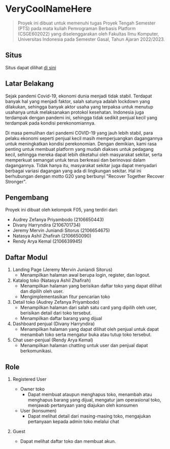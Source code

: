 # VeryCoolNameHere

> Proyek ini dibuat untuk memenuhi tugas Proyek Tengah Semester (PTS) pada mata kuliah Pemrograman Berbasis Platform (CSGE602022) yang diselenggarakan oleh Fakultas Ilmu Komputer, Universitas Indonesia pada Semester Gasal, Tahun Ajaran 2022/2023.

## Situs

Situs dapat dilihat [di sini](https://jajanid.herokuapp.com/)

## Latar Belakang

Sejak pandemi Covid-19, ekonomi dunia menjadi tidak stabil. Terdapat banyak hal yang menjadi faktor, salah satunya adalah lockdown yang dilakukan, sehingga banyak aktor usaha yang terpaksa untuk menutup usahanya untuk melaksanakan protokol kesehatan. Indonesia juga terdampak dengan pandemi ini, sehingga tidak sedikit penjual kecil yang terdampak pada kondisi perekonomiannya.

Di masa pemulihan dari pandemi COVID-19 yang jauh lebih stabil, para pelaku ekonomi seperti penjual kecil masih memperjuangkan dagangannya untuk meningkatkan kondisi perekonomian. Dengan demikian, kami rasa penting untuk membuat platform yang mudah diakses untuk pedagang kecil, sehingga mereka dapat lebih diketahui oleh masyarakat sekitar, serta memperkuat semangat untuk terus berkreasi dan berinovasi dalam dagangannya. Tidak hanya itu, masyarakat sekitar juga dapat menyadari berbagai variasi dagangan yang ada di lingkungan sekitar. Hal ini berhubungan dengan motto G20 yang berbunyi "Recover Together Recover Stronger".

## Pengembang

Proyek ini dibuat oleh kelompok F05, yang terdiri dari:

- Audrey Zefanya Priyambodo (2106650443)
- Divany Harryndira (2106701734)
- Jeremy Mervin Juniandi Sitorus (2106654675)
- Natasya Ashil Zhafirah (2106650090)
- Rendy Arya Kemal (2106639945)

## Daftar Modul

1. Landing Page (Jeremy Mervin Juniandi Sitorus)
   - Menampilkan halaman awal berupa login, register, dan logout.
2. Katalog toko (Natasya Ashil Zhafirah)
   - Menampilkan halaman yang berisikan daftar toko yang dapat dilihat dan dipilih oleh user.
   - Mengimplementasikan fitur pencarian toko
3. Detail toko (Audrey Zefanya Priyambodo)
   - Menampilkan halaman dari salah satu card yang dipilih oleh user, berisikan detail dari toko tersebut.
   - Menampilkan daftar barang yang dijual
4. Dashboard penjual (Divany Harryndira)
   - Menampilkan halaman yang dapat dilihat oleh penjual untuk dapat menambah toko serta mengatur buka atau tutup toko tersebut.
5. Chat user-penjual (Rendy Arya Kemal)
   - Menampilkan halaman chatting untuk user dan penjual dapat berkomunikasi.

## Role

1. Registered User

   - Owner toko
     - Dapat membuat ataupun menghapus toko, menambah atau menghapus barang yang dijual, mengatur jam operasional toko, menjawab pertanyaan yang diajukan oleh konsumen
   - User (konsumen)
     - Dapat melihat detail dari masing-masing toko, mengajukan pertanyaan kepada admin toko melalui chat

2. Guest
   - Dapat melihat daftar toko dan membuat akun.
